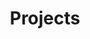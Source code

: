 ---
title: "Projects"
slug: "projects"
category: "projects"
description: "Check out a handful of side projects that I'm proud of"
tags:
- "projects"
---
